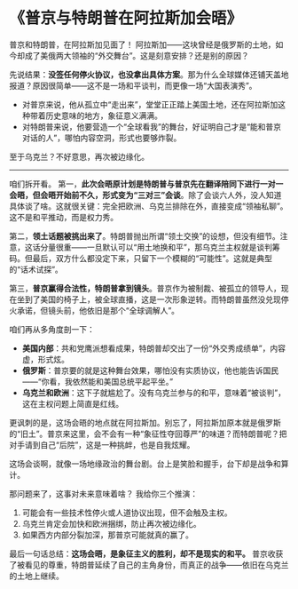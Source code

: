 # 《普京与特朗普在阿拉斯加会晤》

普京和特朗普，在阿拉斯加见面了！
阿拉斯加——这块曾经是俄罗斯的土地，如今却成了美俄两大领袖的“外交舞台”。这是刻意安排？还是别的原因？

先说结果：**没签任何停火协议，也没拿出具体方案**。那为什么全球媒体还铺天盖地报道？原因很简单——这不是一场和平谈判，而更像一场“大国表演秀”。

* 对普京来说，他从孤立中“走出来”，堂堂正正踏上美国土地，还在阿拉斯加这种带着历史意味的地方，象征意义满满。
* 对特朗普来说，他要营造一个“全球看我”的舞台，好证明自己才是“能和普京对话的人”，哪怕内容空洞，形式也要够炸裂。

至于乌克兰？不好意思，再次被边缘化。

---

咱们拆开看。
第一，**此次会晤原计划是特朗普与普京先在翻译陪同下进行一对一会晤，但会晤开始前不久，形式变为“三对三”会谈**。除了会谈六人外，没人知道具体谈了啥。这就很关键：完全把欧洲、乌克兰排除在外，直接变成“领袖私聊”。这不是和平推动，而是权力秀。

第二，**领土话题被挑出来了**。特朗普抛出所谓“领土交换”的设想，但没有细节。注意，这话分量很重——一旦默认可以“用土地换和平”，那乌克兰主权就是谈判筹码。但最后，双方什么都没定下来，只留下一个模糊的“可能性”。这就是典型的“话术试探”。

第三，**普京赢得合法性，特朗普拿到镜头**。普京作为被制裁、被孤立的领导人，现在坐到了美国的椅子上，被全球直播，这是一次形象逆转。而特朗普虽然没兑现停火承诺，但镜头前，他依旧是那个“全球调解人”。


咱们再从多角度剖一下：

* **美国内部**：共和党鹰派想看成果，特朗普却交出了一份“外交秀成绩单”，内容虚，形式炫。
* **俄罗斯**：普京要的就是这种舞台效果，哪怕没有实质协议，他也能告诉国民——“你看，我依然能和美国总统平起平坐。”
* **乌克兰和欧洲**：这下子就尴尬了。没有乌克兰参与的和平，意味着“被谈判”，这在主权问题上简直是红线。


更讽刺的是，这场会晤的地点就在阿拉斯加。别忘了，阿拉斯加原本就是俄罗斯的“旧土”。普京来这里，会不会有一种“象征性夺回尊严”的味道？而特朗普呢？把对手请到自己“后院”，这是一种挑衅，也是自我炫耀。

这场会谈啊，就像一场地缘政治的舞台剧。台上是笑脸和握手，台下却是战争和算计。


那问题来了，这事对未来意味着啥？
我给你三个推演：

1. 可能会有一些技术性停火或人道协议出现，但不会触及主权。
2. 乌克兰肯定会加快和欧洲捆绑，防止再次被边缘化。
3. 如果西方内部分裂加深，那普京可能就真的赢了。


最后一句话总结：**这场会晤，是象征主义的胜利，却不是现实的和平。**
普京收获了被看见的尊重，特朗普延续了自己的主角身份，而真正的战争——依旧在乌克兰的土地上继续。

